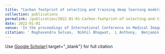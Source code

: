 ```yaml
---
title: "Carbon footprint of selecting and training deep learning models for medical image analysis"
collection: publications
permalink: /publication/2022-01-01-Carbon-footprint-of-selecting-and-training-deep-learning-models-for-medical-image-analysis
date: 2022-01-01
venue: 'In the proceedings of International Conference on Medical Image Computing and Computer-Assisted Intervention -- MICCAI 2022'
citation: ' Raghavendra Selvan,  Nikhil Bhagwat,  L Anthony,  Benjamin Kanding,  Erik Dam, &quot;Carbon footprint of selecting and training deep learning models for medical image analysis.&quot; In the proceedings of International Conference on Medical Image Computing and Computer-Assisted Intervention -- MICCAI 2022, 2022.'
---
```

Use [Google Scholar](https://scholar.google.com/scholar?q=Carbon+footprint+of+selecting+and+training+deep+learning+models+for+medical+image+analysis){:target="_blank"} for full citation